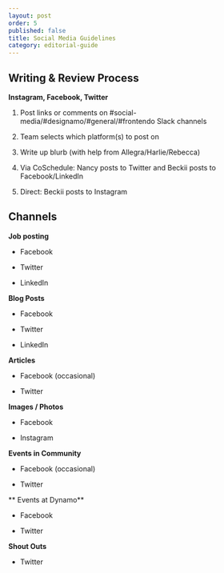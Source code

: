 ```yaml
---
layout: post
order: 5
published: false
title: Social Media Guidelines
category: editorial-guide
---
```


<!-- more -->

## Writing & Review Process

**Instagram, Facebook, Twitter**

1. Post links or comments on #social-media/#designamo/#general/#frontendo Slack channels

2.  Team selects which platform(s) to post on

3.  Write up blurb (with help from Allegra/Harlie/Rebecca)

4.  Via CoSchedule: Nancy posts to Twitter and Beckii posts to Facebook/LinkedIn

5.  Direct: Beckii posts to Instagram

## Channels

**Job posting**

* Facebook

* Twitter

* LinkedIn

**Blog Posts**

* Facebook

* Twitter 

* LinkedIn

 **Articles**

* Facebook (occasional) 

* Twitter

**Images  / Photos**

* Facebook 

* Instagram

**Events in Community**

* Facebook (occasional) 

* Twitter

** Events at Dynamo**

* Facebook 

* Twitter

**Shout Outs**

* Twitter

